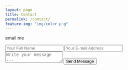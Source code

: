```yaml
---
layout: page
title: Contact
permalink: /contact/
feature-img: "img/color.png"
---
```


email me

<form action="https://getsimpleform.com/messages?form_api_token=b21268a167e46486d123c51b553de1b0" method="post">
  <!-- the redirect_to is optional, the form will redirect to the referrer on submission -->
  <input type='hidden' name='redirect_to' value='http://jaredwillis.tech' />
  <input type='text' name='name' placeholder='Your Full Name' />
  <input type='email' name='email' placeholder='Your E-mail Address' />
  <textarea name='message' placeholder='Write your message ...'></textarea>
  <input type='submit' value='Send Message' />
</form>
